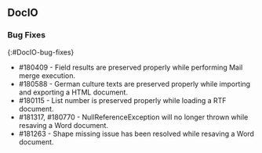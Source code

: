 ## DocIO

### Bug Fixes
{:#DocIO-bug-fixes}
* \#180409 - Field results are preserved properly while performing Mail merge execution.
* \#180588 - German culture texts are preserved properly while importing and exporting a HTML document.
* \#180115 - List number is preserved properly while loading a RTF document.
* \#181317, \#180770 - NullReferenceException will no longer thrown while resaving a Word document.
* \#181263 - Shape missing issue has been resolved while resaving a Word document.
